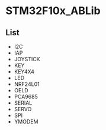 # STM32F10x_ABLib

## List

-   I2C
-   IAP
-   JOYSTICK
-   KEY
-   KEY4X4
-   LED
-   NRF24L01
-   OELD
-   PCA9685
-   SERIAL
-   SERVO
-   SPI
-   YMODEM
